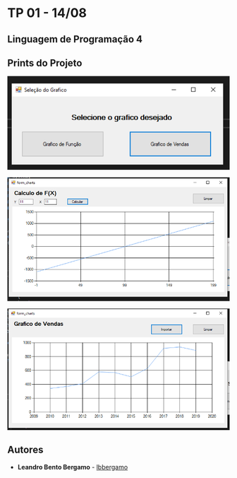 # TP 01 - 14/08
## Linguagem de Programação 4
## Prints do Projeto
![Foto 1 - Tela Inicial](https://raw.githubusercontent.com/lbbergamo/LinguagemDeProgramacao4/master/TP01/img/img1.png)

![Foto 2 - Gráfico do Calculo](https://raw.githubusercontent.com/lbbergamo/LinguagemDeProgramacao4/master/TP01/img/img2.png)

![Foto 3 - Gráfico de Venda](https://raw.githubusercontent.com/lbbergamo/LinguagemDeProgramacao4/master/TP01/img/img3.png)

## Autores
* **Leandro Bento Bergamo** - [lbbergamo](https://github.com/lbbergamo/)
